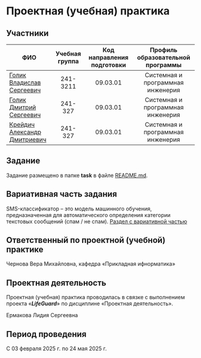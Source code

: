 # Проектная (учебная) практика

## Участники

| ФИО | Учебная группа | Код направления подготовки | Профиль образовательной программы |
|-|:-:|:-:|:-:|
| [Голик Владислав Сергеевич](https://github.com/impeaone) |241-3211|09.03.01|Системная и программная инженерия|
| [Голик Дмитрий Сергеевич](https://github.com/w0drs) |241-327|09.03.01|Системная и программная инженерия|
| [Крейдич Александр Дмитриевич](https://github.com/alexanderkreidich) |241-327|09.03.01|Системная и программная инженерия|

## Задание

Задание размещено в папке **task** в файле [README.md](task/README.md).

## Вариативная часть задания

SMS-классификатор – это модель машинного обучения, предназначенная для автоматического определения категории текстовых сообщений (спам / не спам).
[Раздел с вариативной частью](https://github.com/alexanderkreidich/project-practice/tree/master/src)

## Ответственный по проектной (учебной) практике

Чернова Вера Михайловна, кафедра «Прикладная ифнорматика»

## Проектная деятельность

Проектная (учебная) практика проводилась в связке с выполнением проекта «***LifeGuard***» по дисциплине «Проектная деятельность».

Ермакова Лидия Сергеевна

## Период проведения

С 03 февраля 2025 г. по 24 мая 2025 г.

